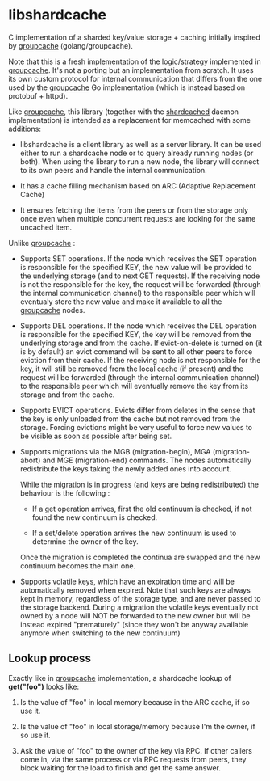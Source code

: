 libshardcache
======

C implementation of a sharded key/value storage + caching 
initially inspired by [groupcache](http://github.com/golang/groupcache "groupcache") (golang/groupcache).

Note that this is a fresh implementation of the logic/strategy
implemented in [groupcache](http://github.com/golang/groupcache "groupcache").
It's not a porting but an implementation from scratch.
It uses its own custom protocol for internal communication that differs from the one
used by the [groupcache](http://github.com/golang/groupcache "groupcache") Go implementation
(which is instead based on protobuf + httpd).

Like [groupcache](http://github.com/golang/groupcache "groupcache"),
this library (together with the [shardcached](http://github.com/xant/shardcached "shardcached") daemon implementation)
is intended as a replacement for memcached with some additions:

 * libshardcache is a client library as well as a server library.
   It can be used either to run a shardcache node or to query already running nodes (or both).
   When using the library to run a new node, the library will connect to its own peers and handle
   the internal communication.

 * It has a cache filling mechanism based on ARC (Adaptive Replacement Cache)

 * It ensures fetching the items from the peers or from the storage only once
   even when multiple concurrent requests are looking for the same uncached item.

Unlike [groupcache](http://github.com/golang/groupcache "groupcache") :

 * Supports SET operations. If the node which receives the SET operation
   is responsible for the specified KEY, the new value will be provided to
   the underlying storage (and to next GET requests).
   If the receiving node is not the responsible for the key, the request
   will be forwarded (through the internal communication channel)
   to the responsible peer which will eventualy store the new value and make it
   available to all the [groupcache](http://github.com/golang/groupcache "groupcache") nodes.
 
 * Supports DEL operations. If the node which receives the DEL operation
   is responsible for the specified KEY, the key will be removed from the
   underlying storage and from the cache.
   If evict-on-delete is turned on (it is by default) an evict command will
   be sent to all other peers to force eviction from their cache.
   If the receiving node is not responsible for the key, it will still
   be removed from the local cache (if present) and the request will be
   forwarded (through the internal communication channel) to the
   responsible peer which will eventually remove the key from its storage
   and from the cache.

 * Supports EVICT operations. Evicts differ from deletes in the sense that the 
   key is only unloaded from the cache but not removed from the storage.
   Forcing evictions might be very useful to force new values to be visible
   as soon as possible after being set.

 * Supports migrations via the MGB (migration-begin), MGA (migration-abort)
   and MGE (migration-end) commands. The nodes automatically redistribute
   the keys taking the newly added ones into account.
   
   While the migration is in progress (and keys are being redistributed) 
   the behaviour is the following :

   - If a get operation arrives, first the old continuum is checked,
     if not found the new continuum is checked.
     
   - If a set/delete operation arrives the new continuum is used
     to determine the owner of the key.

   Once the migration is completed the continua are swapped and the new
   continuum becomes the main one.

  * Supports volatile keys, which have an expiration time and will be automatically removed when expired.
    Note that such keys are always kept in memory, regardless of the storage type, and are never 
    passed to the storage backend.
    During a migration the volatile keys eventually not owned by a node will NOT be forwarded to
    the new owner but will be instead expired "prematurely" (since they won't be anyway available anymore
    when switching to the new continuum)

## Lookup process

Exactly like in [groupcache](http://github.com/golang/groupcache "groupcache") implementation, a shardcache lookup of **get("foo")** looks like:

 1. Is the value of "foo" in local memory because in the ARC cache, if so use it.

 2. Is the value of "foo" in local storage/memory because I'm the owner, if so use it.

 3. Ask the value of "foo" to the owner of the key via RPC.
    If other callers come in, via the same process or via RPC requests
    from peers, they block waiting for the load to finish and get the
    same answer. 


